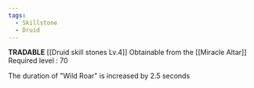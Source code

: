 ```yaml
---
tags:
  - Skillstone
  - Druid
---
```

**TRADABLE**
[[Druid skill stones Lv.4]]
Obtainable from the [[Miracle Altar]]
Required level : 70

The duration of "Wild Roar" is increased by 2.5 seconds